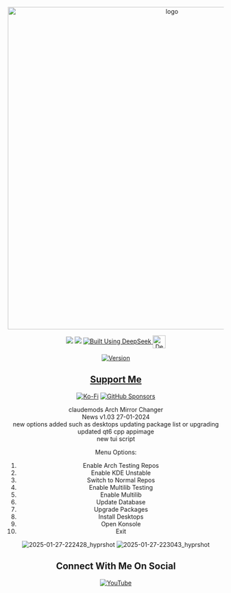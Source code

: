 <p align="center">
    <img width="750" src="https://i.postimg.cc/BQ347YvN/Arch-Mirror-Changer-1-27-2025.png" alt="logo">
</p>

<div align="center">

  <a href="https://www.linux.org" target="_blank"><img src="https://img.shields.io/badge/OS-Linux-e06c75?style=for-the-badge&logo=linux" /></a>
           <a href="https://archlinux.org" target="_blank"><img src="https://img.shields.io/badge/DISTRO-Arch-56b6c2?style=for-the-badge&logo=arch-linux" /></a>
  </a>
  <a href="https://chat.deepseek.com/" target="_blank">
  <img src="https://img.shields.io/badge/Built_Using-DeepSeek-4D6BFE?style=for-the-badge&logo=deepseek&logoColor=4D6BFE" alt="Built Using DeepSeek">
  <img src="https://i.postimg.cc/ydBbyvRt/Deepseek.jpg" alt="DeepSeek Logo" style="height: 30px; vertical-align: middle;">
</a>

<div align="center">

[![Version](https://img.shields.io/github/v/release/claudemods/ArchMirrorChanger?color=FFD700&label=Latest%20Release&style=for-the-badge)](https://github.com/claudemods/ArchMirrorChanger/releases/tag/v1.03)
<div align="center">

## [ Support Me ](https://www.paypal.com/paypalme/claudemods?country.x=GB&locale)

</div>

<div align="center">

[![Ko-Fi](https://img.shields.io/badge/Ko--fi-F16061?style=for-the-badge&label=claudemods&color=3399FF&Linux&logo=ko-fi&logoColor=white)](https://ko-fi.com/claudemods)
[![GitHub Sponsors](https://img.shields.io/badge/sponsor-30363D?style=for-the-badge&label=claudemods&color=A836FF&logo=GitHub-Sponsors&logoColor=#white)](https://github.com/sponsors/claudemods)</div>

<div align="center">
claudemods Arch Mirror Changer
<div align="center">
News v1.03 27-01-2024
<div align="center">
new options added such as desktops updating package list or upgrading
<div align="center">
updated qt6 cpp appimage
<div align="center">
new tui script

Menu Options:
1. Enable Arch Testing Repos
2. Enable KDE Unstable
3. Switch to Normal Repos
4. Enable Multilib Testing
5. Enable Multilib
6. Update Database
7. Upgrade Packages
8. Install Desktops
9. Open Konsole
10. Exit



![2025-01-27-222428_hyprshot](https://github.com/user-attachments/assets/02aba372-f067-4011-ab26-4f3c32a0e876)
![2025-01-27-223043_hyprshot](https://github.com/user-attachments/assets/d63cc48e-d03c-48ba-a17f-b669f28559fb)




<div align="center">

<h2 align="center"> Connect With Me On Social </h2>

<div align="center">

[![YouTube](https://img.shields.io/youtube/channel/subscribers/UC6OgAhBq7Ocb5g1bQfVSd0Q?color=ff0000&label=Youtube&logo=youtube&style=palstic)](https://youtube.com/@claudemods)


</div>

<div align="center">

</div>
